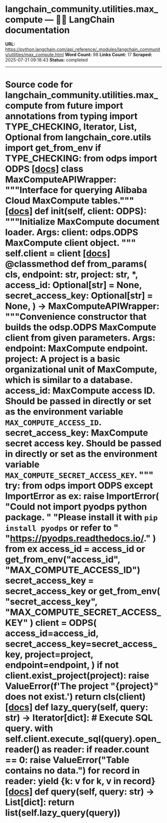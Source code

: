 # langchain_community.utilities.max_compute — 🦜🔗 LangChain  documentation

**URL:** https://python.langchain.com/api_reference/_modules/langchain_community/utilities/max_compute.html
**Word Count:** 98
**Links Count:** 17
**Scraped:** 2025-07-21 09:18:43
**Status:** completed

---

# Source code for langchain\_community.utilities.max\_compute               from __future__ import annotations          from typing import TYPE_CHECKING, Iterator, List, Optional          from langchain_core.utils import get_from_env          if TYPE_CHECKING:         from odps import ODPS                              [[docs]](https://python.langchain.com/api_reference/community/utilities/langchain_community.utilities.max_compute.MaxComputeAPIWrapper.html#langchain_community.utilities.max_compute.MaxComputeAPIWrapper)     class MaxComputeAPIWrapper:         """Interface for querying Alibaba Cloud MaxCompute tables."""                         [[docs]](https://python.langchain.com/api_reference/community/utilities/langchain_community.utilities.max_compute.MaxComputeAPIWrapper.html#langchain_community.utilities.max_compute.MaxComputeAPIWrapper.__init__)         def __init__(self, client: ODPS):             """Initialize MaxCompute document loader.                  Args:                 client: odps.ODPS MaxCompute client object.             """             self.client = client                                        [[docs]](https://python.langchain.com/api_reference/community/utilities/langchain_community.utilities.max_compute.MaxComputeAPIWrapper.html#langchain_community.utilities.max_compute.MaxComputeAPIWrapper.from_params)         @classmethod         def from_params(             cls,             endpoint: str,             project: str,             *,             access_id: Optional[str] = None,             secret_access_key: Optional[str] = None,         ) -> MaxComputeAPIWrapper:             """Convenience constructor that builds the odsp.ODPS MaxCompute client from                 given parameters.                  Args:                 endpoint: MaxCompute endpoint.                 project: A project is a basic organizational unit of MaxCompute, which is                     similar to a database.                 access_id: MaxCompute access ID. Should be passed in directly or set as the                     environment variable `MAX_COMPUTE_ACCESS_ID`.                 secret_access_key: MaxCompute secret access key. Should be passed in                     directly or set as the environment variable                     `MAX_COMPUTE_SECRET_ACCESS_KEY`.             """             try:                 from odps import ODPS             except ImportError as ex:                 raise ImportError(                     "Could not import pyodps python package. "                     "Please install it with `pip install pyodps` or refer to "                     "https://pyodps.readthedocs.io/."                 ) from ex             access_id = access_id or get_from_env("access_id", "MAX_COMPUTE_ACCESS_ID")             secret_access_key = secret_access_key or get_from_env(                 "secret_access_key", "MAX_COMPUTE_SECRET_ACCESS_KEY"             )             client = ODPS(                 access_id=access_id,                 secret_access_key=secret_access_key,                 project=project,                 endpoint=endpoint,             )             if not client.exist_project(project):                 raise ValueError(f'The project "{project}" does not exist.')                  return cls(client)                                        [[docs]](https://python.langchain.com/api_reference/community/utilities/langchain_community.utilities.max_compute.MaxComputeAPIWrapper.html#langchain_community.utilities.max_compute.MaxComputeAPIWrapper.lazy_query)         def lazy_query(self, query: str) -> Iterator[dict]:             # Execute SQL query.             with self.client.execute_sql(query).open_reader() as reader:                 if reader.count == 0:                     raise ValueError("Table contains no data.")                 for record in reader:                     yield {k: v for k, v in record}                                        [[docs]](https://python.langchain.com/api_reference/community/utilities/langchain_community.utilities.max_compute.MaxComputeAPIWrapper.html#langchain_community.utilities.max_compute.MaxComputeAPIWrapper.query)         def query(self, query: str) -> List[dict]:             return list(self.lazy_query(query))